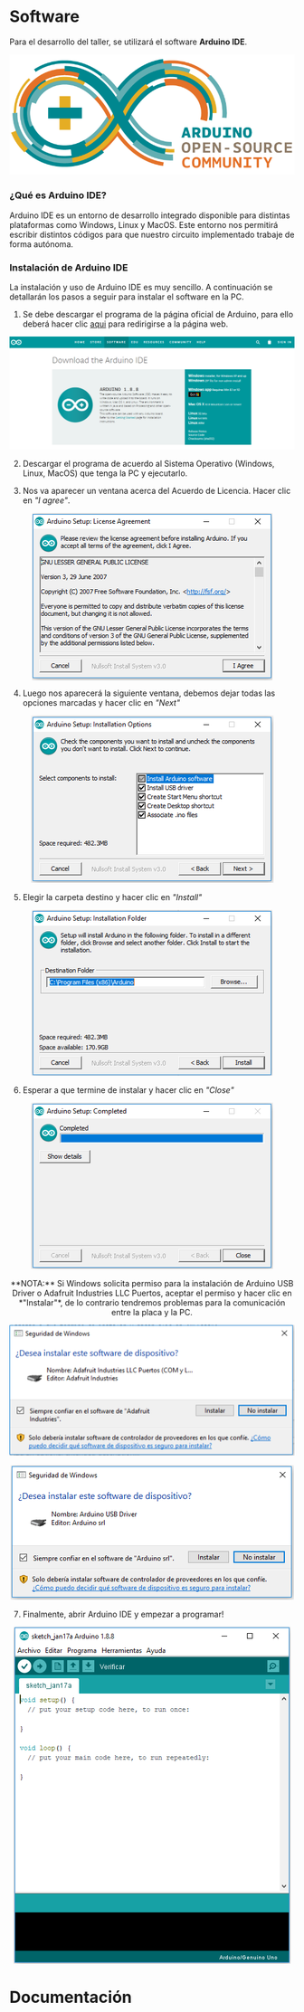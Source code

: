 # Software

Para el desarrollo del taller, se utilizará el software **Arduino IDE**.
<p align="center">
  <img src="/images/ArduinoCommunityLogo.png" alt="Arduino IDE"/>
</p>  

### ¿Qué es Arduino IDE?

Arduino IDE es un entorno de desarrollo integrado disponible para distintas plataformas como Windows, Linux y MacOS. Este entorno nos permitirá escribir distintos códigos para que nuestro circuito implementado trabaje de forma autónoma. 

### Instalación de Arduino IDE

La instalación y uso de Arduino IDE es muy sencillo. A continuación se detallarán los pasos a seguir para instalar el software en la PC.

  1. Se debe descargar el programa de la página oficial de Arduino, para ello deberá hacer clic [aqui](https://www.arduino.cc/en/Main/Software) para redirigirse a la página web.  
  
  <img src="/images/arduino_OS.PNG" alt="Arduino IDE_Software"/>
  
  2. Descargar el programa de acuerdo al Sistema Operativo (Windows, Linux, MacOS) que tenga la PC y ejecutarlo.
  
  3. Nos va aparecer un ventana acerca del Acuerdo de Licencia. Hacer clic en *"I agree"*.
  <p align="center">
    <img align="center" src="/images/License agreement.PNG" alt="Arduino IDE"/>
  </p>
        
  4. Luego nos aparecerá la siguiente ventana, debemos dejar todas las opciones marcadas y hacer clic en *"Next"*
  <p align="center">
    <img src="/images/Installation.PNG" alt="Arduino IDE"/>
  </p>  
  
  5. Elegir la carpeta destino y hacer clic en *"Install"*
  <p align="center">
    <img src="/images/save_sw.PNG" alt="Arduino IDE"/>
  </p>  
  
  6. Esperar a que termine de instalar y hacer clic en *"Close"*
  <p align="center">
    <img src="/images/installed.PNG" alt="Arduino IDE"/>
  </p>  
  
  <p align="center">
    **NOTA:** Si Windows solicita permiso para la instalación de Arduino USB Driver o Adafruit Industries LLC Puertos, aceptar el permiso y hacer clic en *"Instalar"*, de lo contrario tendremos problemas para la comunicación entre la placa y la PC.
  </p> 
  
  <p align="center">
    <img src="/images/puertos1.PNG" alt="Arduino IDE"/>
  </p>  
  <p align="center">
    <img src="/images/puertos2.PNG" alt="Arduino IDE"/>
  </p>  
  
  7. Finalmente, abrir Arduino IDE y empezar a programar!
  <p align="center">
    <img src="/images/sketch.PNG" alt="Arduino IDE"/>
  </p>  
  
# Documentación

